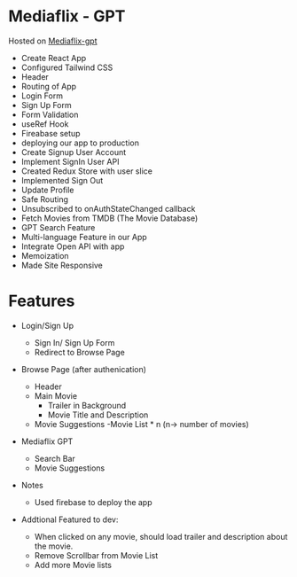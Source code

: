 # Mediaflix - GPT

Hosted on [Mediaflix-gpt](https://mediaflixgpt.web.app/)

- Create React App
- Configured Tailwind CSS
- Header
- Routing of App
- Login Form
- Sign Up Form
- Form Validation
- useRef Hook
- Fireabase setup
- deploying our app to production
- Create Signup User Account
- Implement SignIn User API
- Created Redux Store with user slice
- Implemented Sign Out
- Update Profile
- Safe Routing
- Unsubscribed to onAuthStateChanged callback
- Fetch Movies from TMDB (The Movie Database)
- GPT Search Feature
- Multi-language Feature in our App 
- Integrate Open API with app
- Memoization
- Made Site Responsive

# Features

- Login/Sign Up

  - Sign In/ Sign Up Form
  - Redirect to Browse Page

- Browse Page (after authenication)

  - Header
  - Main Movie
    - Trailer in Background
    - Movie Title and Description
  - Movie Suggestions
    -Movie List \* n (n-> number of movies)

- Mediaflix GPT

  - Search Bar
  - Movie Suggestions

- Notes
  - Used firebase to deploy the app

- Addtional Featured to dev:
  - When clicked on any movie, should load trailer and description about the movie.
  - Remove Scrollbar from Movie List
  - Add more Movie lists